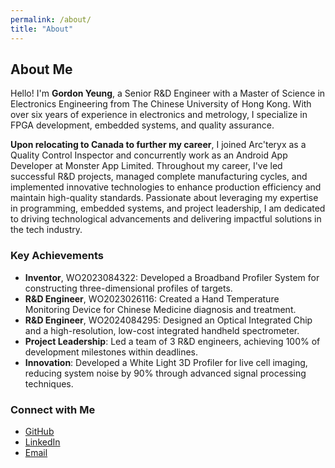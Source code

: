 ```yaml
---
permalink: /about/
title: "About"
---
```



## About Me

Hello! I'm **Gordon Yeung**, a Senior R&D Engineer with a Master of Science in Electronics Engineering from The Chinese University of Hong Kong. With over six years of experience in electronics and metrology, I specialize in FPGA development, embedded systems, and quality assurance. 

**Upon relocating to Canada to further my career**, I joined Arc'teryx as a Quality Control Inspector and concurrently work as an Android App Developer at Monster App Limited. Throughout my career, I've led successful R&D projects, managed complete manufacturing cycles, and implemented innovative technologies to enhance production efficiency and maintain high-quality standards. Passionate about leveraging my expertise in programming, embedded systems, and project leadership, I am dedicated to driving technological advancements and delivering impactful solutions in the tech industry.

### Key Achievements

- **Inventor**, WO2023084322: Developed a Broadband Profiler System for constructing three-dimensional profiles of targets.
- **R&D Engineer**, WO2023026116: Created a Hand Temperature Monitoring Device for Chinese Medicine diagnosis and treatment.
- **R&D Engineer**, WO2024084295: Designed an Optical Integrated Chip and a high-resolution, low-cost integrated handheld spectrometer.
- **Project Leadership**: Led a team of 3 R&D engineers, achieving 100% of development milestones within deadlines.
- **Innovation**: Developed a White Light 3D Profiler for live cell imaging, reducing system noise by 90% through advanced signal processing techniques.

### Connect with Me

- [GitHub](https://github.com/gordonyfg)
- [LinkedIn](https://www.linkedin.com/in/gordon-yeung-349b66133/)
- [Email](mailto:gordon.yeung.toa@gmail.com)
